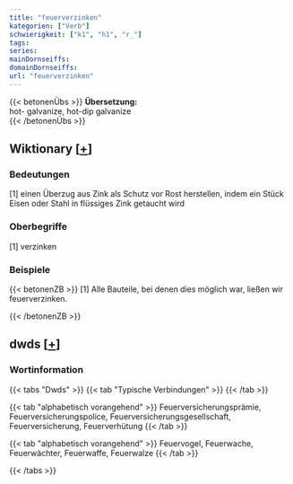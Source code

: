 ```yaml
---
title: "feuerverzinken"
kategorien: ["Verb"]
schwierigkeit: ["k1", "h1", "r_"]
tags:
series:
mainDornseiffs:
domainDornseiffs:
url: "feuerverzinken"
---
```


{{< betonenÜbs >}}
**Übersetzung:**  
hot- galvanize, hot-dip galvanize  
{{< /betonenÜbs >}}

## Wiktionary [[+](https://de.wiktionary.org/wiki/feuerverzinken)]

### Bedeutungen
[1] einen Überzug aus Zink als Schutz vor Rost herstellen, indem ein Stück Eisen oder Stahl in flüssiges Zink getaucht wird  

### Oberbegriffe
[1] verzinken  

### Beispiele
{{< betonenZB >}}
[1] Alle Bauteile, bei denen dies möglich war, ließen wir feuerverzinken.  

{{< /betonenZB >}}


## dwds [[+](https://www.dwds.de/wb/feuerverzinken)]

### Wortinformation
{{< tabs "Dwds" >}}
{{< tab "Typische Verbindungen" >}}
{{< /tab >}}

{{< tab "alphabetisch vorangehend" >}}
Feuerversicherungsprämie, Feuerversicherungspolice, Feuerversicherungsgesellschaft, Feuerversicherung, Feuerverhütung
{{< /tab >}}

{{< tab "alphabetisch vorangehend" >}}
Feuervogel, Feuerwache, Feuerwächter, Feuerwaffe, Feuerwalze
{{< /tab >}}

{{< /tabs >}}

